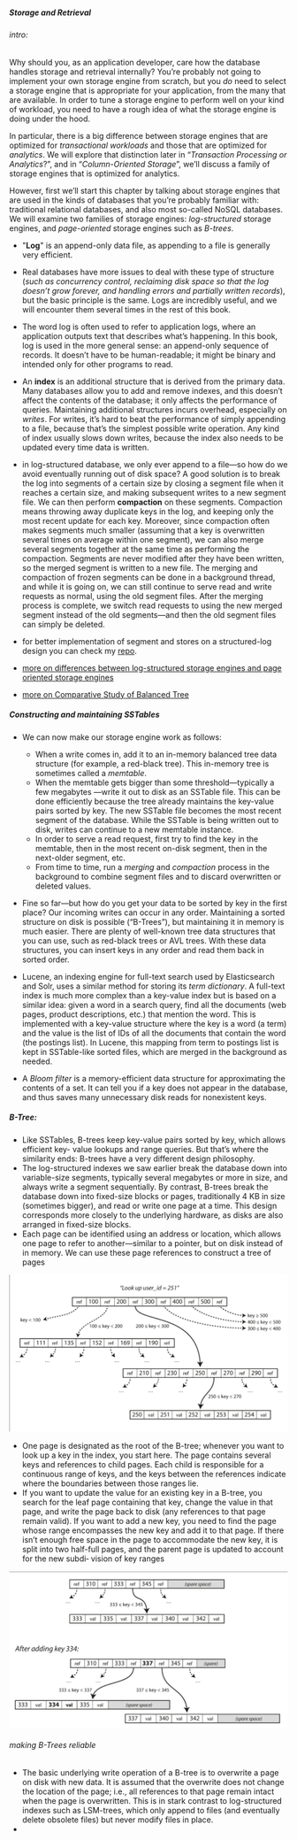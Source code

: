 ##### Storage and Retrieval

###### intro:

Why should you, as an application developer, care how the database handles storage and retrieval internally? You’re probably not going to implement your own storage engine from scratch, but you *do* need to select a storage engine that is appropriate for your application, from the many that are available. In order to tune a storage engine to perform well on your kind of workload, you need to have a rough idea of what the storage engine is doing under the hood.

In particular, there is a big difference between storage engines that are optimized for *transactional workloads* and those that are optimized for *analytics*. We will explore that distinction later in “*Transaction Processing or Analytics*?”, and in “*Column-Oriented Storage*”, we’ll discuss a family of storage engines that is optimized for analytics.

However, first we’ll start this chapter by talking about storage engines that are used in the kinds of databases that you’re probably familiar with: traditional relational databases, and also most so-called NoSQL databases. We will examine two families of storage engines: *log-structured* storage engines, and *page-oriented* storage engines such as *B-trees*.

- "**Log**" is an append-only data file, as appending to a file is generally very efficient.

- Real databases have more issues to deal with these type of structure (*such as concurrency control, reclaiming disk space so that the log doesn’t grow forever, and handling errors and partially written records*), but the basic principle is the same. Logs are incredibly useful, and we will encounter them several times in the rest of this book.

- The word log is often used to refer to application logs, where an application outputs text that describes what’s happening. In this book, log is used in the more general sense: an append-only sequence of records. It doesn’t have to be human-readable; it might be binary and intended only for other programs to read.

- An **index** is an additional structure that is derived from the primary data. Many databases allow you to add and remove indexes, and this doesn’t affect the contents of the database; it only affects the performance of queries. Maintaining additional structures incurs overhead, especially on *writes*. For writes, it’s hard to beat the performance of simply appending to a file, because that’s the simplest possible write operation. Any kind of index usually slows down writes, because the index also needs to be updated every time data is written.

- in log-structured database, we only ever append to a file—so how do we avoid eventually running out of disk space? A good solution is to break the log into segments of a certain size by closing a segment file when it reaches a certain size, and making subsequent writes to a new segment file. We can then perform **compaction** on these segments. Compaction means throwing away duplicate keys in the log, and keeping only the most recent update for each key. Moreover, since compaction often makes segments much smaller (assuming that a key is overwritten several times on average within one segment), we can also merge several segments together at the same time as performing the compaction. Segments are never modified after they have been written, so the merged segment is written to a new file. The merging and compaction of frozen segments can be done in a background thread, and while it is going on, we can still continue to serve read and write requests as normal, using the old segment files. After the merging process is complete, we switch read requests to using the new merged segment instead of the old segments—and then the old segment files can simply be deleted.

- for better implementation of segment and stores on a structured-log design you can check my [repo](https://github.com/lyteabovenyte/Mock_distributed_services).

- [more on differences between log-structured storage engines and page oriented storage engines](https://edward-huang.com/distributed-system/database/2021/03/30/two-families-of-storage-engine-that-powers-modern-day-database/#:~:text=Log%2DStructured%20Segment%20Storage%20Engine,write%20is%20always%20in%20sequence.)

- [more on Comparative Study of Balanced Tree](https://medium.com/@nyx.code/comparative-study-of-balanced-tree-415207ac3ac5)

##### Constructing and maintaining SSTables

- We can now make our storage engine work as follows:
    - When a write comes in, add it to an in-memory balanced tree data structure (for
    example, a red-black tree). This in-memory tree is sometimes called a *memtable*.
    - When the memtable gets bigger than some threshold—typically a few megabytes —write it out to disk as an SSTable file. This can be done efficiently because the tree already maintains the key-value pairs sorted by key. The new SSTable file becomes the most recent segment of the database. While the SSTable is being written out to disk, writes can continue to a new memtable instance.
    - In order to serve a read request, first try to find the key in the memtable, then in the most recent on-disk segment, then in the next-older segment, etc.
    - From time to time, run a *merging* and *compaction* process in the background to combine segment files and to discard overwritten or deleted values.

- Fine so far—but how do you get your data to be sorted by key in the first place? Our incoming writes can occur in any order.
Maintaining a sorted structure on disk is possible (“B-Trees”), but maintaining it in memory is much easier. There are plenty of well-known tree data structures that you can use, such as red-black trees or AVL trees. With these data structures, you can insert keys in any order and read them back in sorted order.

- Lucene, an indexing engine for full-text search used by Elasticsearch and Solr, uses a similar method for storing its *term dictionary*. A full-text index is much more complex than a key-value index but is based on a similar idea: given a word in a search query, find all the documents (web pages, product descriptions, etc.) that mention the word. This is implemented with a key-value structure where the key is a word (a term) and the value is the list of IDs of all the documents that contain the word (the postings list). In Lucene, this mapping from term to postings list is kept in SSTable-like sorted files, which are merged in the background as needed.

- A *Bloom filter* is a memory-efficient data structure for approximating the contents of a set. It can tell you if a key does not appear in the database, and thus saves many unnecessary disk reads for nonexistent keys.

##### B-Tree:
- Like SSTables, B-trees keep key-value pairs sorted by key, which allows efficient key- value lookups and range queries. But that’s where the similarity ends: B-trees have a very different design philosophy.
- The log-structured indexes we saw earlier break the database down into variable-size segments, typically several megabytes or more in size, and always write a segment sequentially. By contrast, B-trees break the database down into fixed-size blocks or pages, traditionally 4 KB in size (sometimes bigger), and read or write one page at a time. This design corresponds more closely to the underlying hardware, as disks are also arranged in fixed-size blocks.
- Each page can be identified using an address or location, which allows one page to refer to another—similar to a pointer, but on disk instead of in memory. We can use these page references to construct a tree of pages

<img src=../images/b-tree.png>

- One page is designated as the root of the B-tree; whenever you want to look up a key in the index, you start here. The page contains several keys and references to child pages. Each child is responsible for a continuous range of keys, and the keys between the references indicate where the boundaries between those ranges lie.
- If you want to update the value for an existing key in a B-tree, you search for the leaf page containing that key, change the value in that page, and write the page back to disk (any references to that page remain valid). If you want to add a new key, you need to find the page whose range encompasses the new key and add it to that page. If there isn’t enough free space in the page to accommodate the new key, it is split into two half-full pages, and the parent page is updated to account for the new subdi‐ vision of key ranges

<img src=../images/update-b-tree.png>

###### making B-Trees reliable
- The basic underlying write operation of a B-tree is to overwrite a page on disk with new data. It is assumed that the overwrite does not change the location of the page; i.e., all references to that page remain intact when the page is overwritten. This is in stark contrast to log-structured indexes such as LSM-trees, which only append to files (and eventually delete obsolete files) but never modify files in place.
- 
